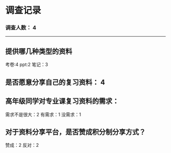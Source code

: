 ﻿# 调查记录
### 调查人数： 4
---

## 提供哪几种类型的资料
考卷:4
ppt:2
笔记：3

## 是否愿意分享自己的复习资料： 4


## 高年级同学对专业课复习资料的需求：
需求不是很大：2
有需求：1
没需求：1

## 对于资料分享平台，是否赞成积分制分享方式？

赞成：2
反对：2




